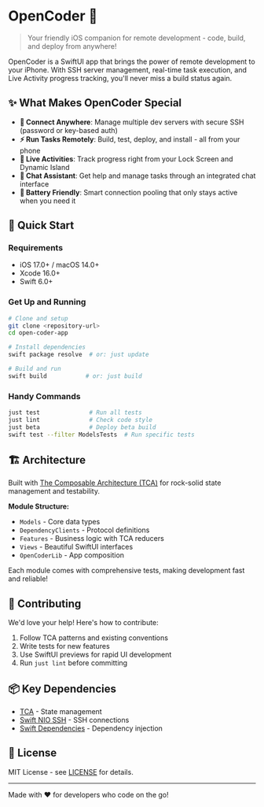 # OpenCoder 🚀

> Your friendly iOS companion for remote development - code, build, and deploy from anywhere!

OpenCoder is a SwiftUI app that brings the power of remote development to your iPhone. With SSH server management, real-time task execution, and Live Activity progress tracking, you'll never miss a build status again.

## ✨ What Makes OpenCoder Special

- **🔌 Connect Anywhere**: Manage multiple dev servers with secure SSH (password or key-based auth)
- **⚡ Run Tasks Remotely**: Build, test, deploy, and install - all from your phone
- **📱 Live Activities**: Track progress right from your Lock Screen and Dynamic Island
- **💬 Chat Assistant**: Get help and manage tasks through an integrated chat interface
- **🔋 Battery Friendly**: Smart connection pooling that only stays active when you need it

## 🎯 Quick Start

### Requirements
- iOS 17.0+ / macOS 14.0+
- Xcode 16.0+
- Swift 6.0+

### Get Up and Running

```bash
# Clone and setup
git clone <repository-url>
cd open-coder-app

# Install dependencies
swift package resolve  # or: just update

# Build and run
swift build           # or: just build
```

### Handy Commands

```bash
just test              # Run all tests
just lint              # Check code style
just beta              # Deploy beta build
swift test --filter ModelsTests  # Run specific tests
```

## 🏗️ Architecture

Built with [The Composable Architecture (TCA)](https://github.com/pointfreeco/swift-composable-architecture) for rock-solid state management and testability.

**Module Structure:**
- `Models` - Core data types
- `DependencyClients` - Protocol definitions
- `Features` - Business logic with TCA reducers
- `Views` - Beautiful SwiftUI interfaces
- `OpenCoderLib` - App composition

Each module comes with comprehensive tests, making development fast and reliable!

## 🤝 Contributing

We'd love your help! Here's how to contribute:

1. Follow TCA patterns and existing conventions
2. Write tests for new features
3. Use SwiftUI previews for rapid UI development
4. Run `just lint` before committing

## 📦 Key Dependencies

- [TCA](https://github.com/pointfreeco/swift-composable-architecture) - State management
- [Swift NIO SSH](https://github.com/apple/swift-nio-ssh) - SSH connections
- [Swift Dependencies](https://github.com/pointfreeco/swift-dependencies) - Dependency injection

## 📄 License

MIT License - see [LICENSE](LICENSE) for details.

---

Made with ❤️ for developers who code on the go!